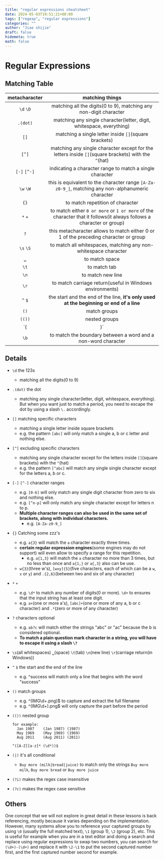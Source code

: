 ```yaml
---
title: "regular expressions cheatsheet"
date: 2024-05-03T19:51:21+08:00
tags: ["regexp", "regular expressions"]
categories: ""
author: "Jiao shijie"
draft: false
hidemeta: true
math: false
---
```


# Regular Expressions

## Matching Table

| metacharacter | matching things                                                                                                     |
| :-:           | :-:                                                                                                                 |
| `\d` `\D`     | matching all the digits(0 to 9), matching any non-digit character                                                   |
| `.(dot)`      | matching any single character(letter, digit, whitespace, everything)                                                |
| `[]`          | matching a single letter inside `[]`(square brackets)                                                               |
| `[^]`         | matching any single character except for the letters inside `[]`(square brackets) with the `^`(hat)                 |
| `[-]` `[^-]`  | indicating a character range to match a single character                                                            |
| `\w` `\W`     | this is equivalent to the character range `[A-Za-z0-9_]`, matching any non-alphanumeric character                   |
| `{}`          | to match repetition of character                                                                                    |
| `*` `+`       | to match either `0 or more` or `1 or more` of the character that it follows(it always follows a character or group) |
| `?`           | this metacharacter allows to match either 0 or 1 of the preceding character or group                                |
| `\s` `\S`     | to match all whitespaces, matching any non-whitespace character                                                     |
| `␣`           | to match space                                                                                                      |
| `\t`          | to match tab                                                                                                        |
| `\n`          | to match new line                                                                                                   |
| `\r`          | to match carriage return(useful in Windows environments)                                                            |
| `^` `$`       | the start and the end of the line, **it's only used at the beginning or end of a line**                             |
| `()`          | match groups                                                                                                        |
| `(())`        | nested groups                                                                                                       |
| `(|)`         | to denote different possible sets of characters                                                                     |
| `\b`          | to match the boundary between a word and a non-word character                                                       |

## Details

- `\d` the 123s
  - matching all the digits(0 to 9)
- `.(dot)` the dot
  - matching any single character(letter, digit, whitespace, everything). But when you want just to match a period, you need to escape the dot by using a slash `\.` accordingly.
- `[]` matching specific characters
  - matching a single letter inside square brackets
  - e.g. the pattern `[abc]` will only match a single a, b or c letter and nothing else.
- `[^]` excluding specific characters
  - matching any single character except for the letters inside `[]`(square brackets) with the `^`(hat)
  - e.g. the pattern `[^abc]` will match any single single character except for the letters a, b or c.
- `[-]` `[^-]` character ranges
  - e.g. `[0-6]` will only match any single digit character from zero to six and nothing else.
  - e.g. `[^n-p]` will only match any single character except for letters n to p.
  - **Multiple character ranges can also be used in the same set of brackets, along with individual characters.**
    - e.g. `[A-Za-z0-9_]`
- `{}` Catching some zzz's
  - e.g. `a{3}` will match the `a` character exactly three times.
  - **certain regular expression engines**(some engines may do not support) will even allow to specify a range for this repetition.
    - e.g. `a{1,3}` will match the `a` character no more than 3 times, but no less than once and `a{1,}` or `a{,3}` also can be use.
  - `w{3}`(three w's), `[wxy]{5}`(five characters, each of which can be a `w`, `x` or `y`) and `.{2,6}`(between two and six of any character)
- `*` `+`
  - e.g. `\d*` to match any number of digits(0 or more). `\d+` to ensures that the input string has at least one digit.
  - e.g. `a+`(one or more a's), `[abc]+`(one or more of any a, b or c character) and `.*`(zero or more of any character)
- `?` characters optional
  - e.g. `ab?c` will match either the strings "abc" or "ac" because the b is considered optional.
  - **To match a plain question mark character in a string, you will have to escape it using a slash `\?`**
- `\s`(all whitespaces) `␣`(space) `\t`(tab) `\n`(new line) `\r`(carriage return(in Windows))
- `^` `$` the start and the end of the line
  - e.g. ^success will match only a line that begins with the word "success"
- `()` match groups
  - e.g. ^(IMG\d+\.png)$ to capture and extract the full filename
  - e.g. ^(IMG\d+)\.png$ will only capture the part before the period
- `(())` nested group

  ```
  for example:
    Jan 1987    (Jan 1987) (1987)
    May 1969    (May 1969) (1969)
    Aug 2011    (Aug 2011) (2011)

  ^([A-Z][a-z]* (\d*))$
  ```
- `(|)` it's all conditional
  - `Buy more (milk|bread|juice)` to match only the strings `Buy more milk`, `Buy more bread` or `Buy more juice`

- `(?i)` makes the regex case insensitive
- `(?c)` makes the regex case sensitive

## Others

One concept that we will not explore in great detail in these lessons is back referencing, mostly because it varies depending on the implementation. However, many systems allow you to reference your captured groups by using `\0` (usually the full matched text), `\1` (group 1), `\2` (group 2), etc. This is useful for example when you are in a text editor and doing a search and replace using regular expressions to swap two numbers, you can search for `(\d+)-(\d+)` and replace it with `\2-\1` to put the second captured number first, and the first captured number second for example.
